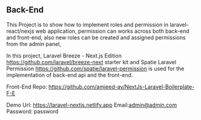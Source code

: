 ## Back-End

This Project is to show how to implement roles and permission in laravel-react/nexjs web application, permission can works across both back-end and front-end, also new roles can be created and assigned permissions from the admin panel,

In this project, Laravel Breeze - Next.js Edition https://github.com/laravel/breeze-next starter kit and Spatie Laravel Permission https://github.com/spatie/laravel-permission is used for the implementation of back-end api and the front-end.


Front-End Repo: https://github.com/amjeed-ay/NextJs-Laravel-Boilerplate-F-E

Demo Url: https://laravel-nextjs.netlify.app
Email:admin@admin.com
Password: password
